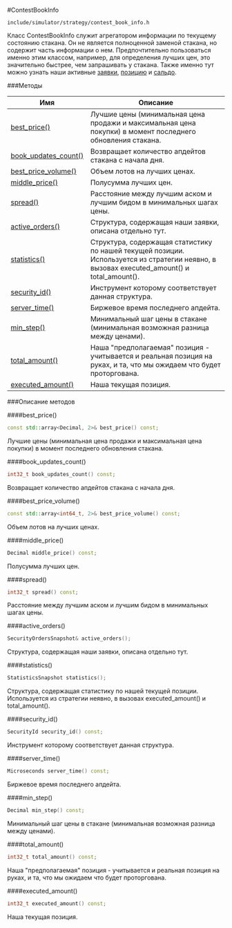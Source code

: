 #ContestBookInfo

`include/simulator/strategy/contest_book_info.h`


Класс ContestBookInfo служит агрегатором информации по текущему состоянию стакана. Он не является полноценной заменой стакана, но содержит часть информации о нем. Предпочтительно пользоваться именно этим классом, например, для определения лучших цен, это значительно быстрее, чем запрашивать у стакана. Также именно тут можно узнать наши активные [заявки](../docs/glossary.md#order), [позицию](../docs/glossary.md#position) и [сальдо](../docs/glossary.md#saldo).


###Методы


|Имя| Описание|
|------------------|--------------------|
|[best_price()](#best_price)|Лучшие цены (минимальная цена продажи и максимальная цена покупки) в момент последнего обновления стакана.|
|[book_updates_count()](#book_updates_count)|Возвращает количество апдейтов стакана с начала дня.|
|[best_price_volume()](#best_price_volume)|Объем лотов на лучших ценах.|
|[middle_price()](#middle_price)|Полусумма лучших цен.|
|[spread()](#spread)|Расстояние между лучшим аском и лучшим бидом в минимальных шагах цены.|
|[active_orders()](#active_orders)|Структура, содержащая наши заявки, описана отдельно тут.|
|[statistics()](#statistics)|Структура, содержащая статистику по нашей текущей позиции. Используется из стратегии неявно, в вызовах executed_amount() и total_amount().|
|[security_id()](#security_id)|Инструмент которому соответствует данная структура.|
|[server_time()](#server_time)|Биржевое время последнего апдейта.|
|[min_step()](#min_step)|Минимальный шаг цены в стакане (минимальная возможная разница между ценами).|
|[total_amount()](#total_amount)|Наша "предполагаемая" позиция - учитывается и реальная позиция на руках, и та, что мы ожидаем что будет проторгована.|
|[executed_amount()](#executed_amount)|Наша текущая позиция.|

###Описание методов

<a id="best_price"></a>
####best_price()
```c++
const std::array<Decimal, 2>& best_price() const;
```
Лучшие цены (минимальная цена продажи и максимальная цена покупки) в момент последнего обновления стакана.

<a id="book_updates_count"></a>
####book_updates_count()
```c++
int32_t book_updates_count() const;
```
Возвращает количество апдейтов стакана с начала дня.

<a id="best_price_volume"></a>
####best_price_volume()
```c++
const std::array<int64_t, 2>& best_price_volume() const;
```
Объем лотов на лучших ценах.

<a id="middle_price"></a>
####middle_price()
```c++
Decimal middle_price() const;
```
Полусумма лучших цен.

<a id="spread"></a>
####spread()
```c++
int32_t spread() const;
```
Расстояние между лучшим аском и лучшим бидом в минимальных шагах цены.

<a id="active_orders"></a>
####active_orders()
```c++
SecurityOrdersSnapshot& active_orders();
```
Структура, содержащая наши заявки, описана отдельно тут.

<a id="statistics"></a>
####statistics()
```c++
StatisticsSnapshot statistics();
```
Структура, содержащая статистику по нашей текущей позиции. Используется из стратегии неявно, в вызовах executed_amount() и total_amount().

<a id="security_id"></a>
####security_id()
```c++
SecurityId security_id() const;
```
Инструмент которому соответствует данная структура.

<a id="server_time"></a>
####server_time()
```c++
Microseconds server_time() const;
```
Биржевое время последнего апдейта.

<a id="min_step"></a>
####min_step()
```c++
Decimal min_step() const;
```
Минимальный шаг цены в стакане (минимальная возможная разница между ценами).

<a id="total_amount"></a>
####total_amount()
```c++
int32_t total_amount() const;
```
Наша "предполагаемая" позиция - учитывается и реальная позиция на руках, и та, что мы ожидаем что будет проторгована.

<a id="executed_amount"></a>
####executed_amount()
```c++
int32_t executed_amount() const;
```
Наша текущая позиция.

